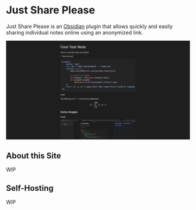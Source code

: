 ﻿# Just Share Please
Just Share Please is an [Obsidian](https://obsidian.md) plugin that allows quickly and easily sharing individual notes online using an anonymized link.

![A preview showing off a shared note in Just Share Please](https://raw.githubusercontent.com/Ellpeck/ObsidianJustSharePlease/main/preview.png)

## About this Site
WIP

## Self-Hosting
WIP

